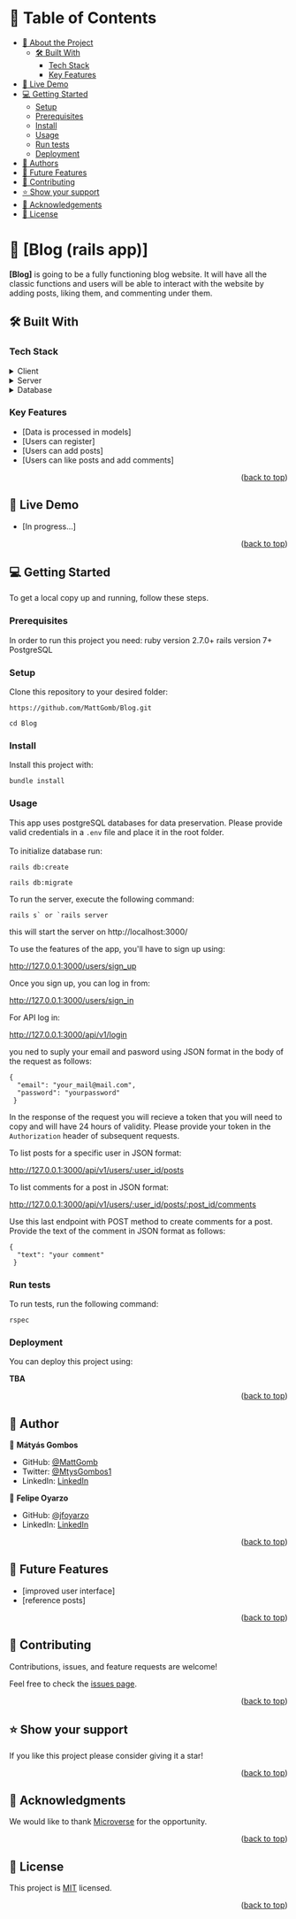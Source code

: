 <a name="readme-top"></a>

# 📗 Table of Contents

- [📖 About the Project](#about-project)
  - [🛠 Built With](#built-with)
    - [Tech Stack](#tech-stack)
    - [Key Features](#key-features)
- [🚀 Live Demo](#live-demo)
- [💻 Getting Started](#getting-started)
  - [Setup](#setup)
  - [Prerequisites](#prerequisites)
  - [Install](#install)
  - [Usage](#usage)
  - [Run tests](#run-tests)
  - [Deployment](#deployment)
- [👥 Authors](#authors)
- [🔭 Future Features](#future-features)
- [🤝 Contributing](#contributing)
- [⭐️ Show your support](#support)
- [🙏 Acknowledgements](#acknowledgements)
- [📝 License](#license)


# 📖 [Blog (rails app)] <a name="about-project"></a>

**[Blog]** is going to be a fully functioning blog website. It will have all the classic functions and users will be able to interact with the website by adding posts, liking them, and commenting under them.


## 🛠 Built With <a name="built-with"></a>

### Tech Stack <a name="tech-stack"></a>


<details>
  <summary>Client</summary>
  <ul>
    <li><a href="https://www.ruby-lang.org/en/">Ruby</a></li>
  </ul>
</details>

<details>
  <summary>Server</summary>
  <ul>
    <li><a href="https://guides.rubyonrails.org/index.html">Ruby on Rails</a></li>
  </ul>
</details>

<details>
<summary>Database</summary>
  <ul>
    <li><a href="https://www.postgresql.org/">PostgreSQL</a></li>
  </ul>
</details>


### Key Features <a name="key-features"></a>

- [Data is processed in models]
- [Users can register]
- [Users can add posts]
- [Users can like posts and add comments]

<p align="right">(<a href="#readme-top">back to top</a>)</p>


## 🚀 Live Demo <a name="live-demo"></a>

- [In progress...]

<p align="right">(<a href="#readme-top">back to top</a>)</p>

## 💻 Getting Started <a name="getting-started"></a>

To get a local copy up and running, follow these steps.

### Prerequisites

In order to run this project you need:
ruby version 2.7.0+
rails version 7+
PostgreSQL

### Setup

Clone this repository to your desired folder:

```
https://github.com/MattGomb/Blog.git
```

```
cd Blog
```


### Install

Install this project with:

  ```
  bundle install
  ```


### Usage

This app uses postgreSQL databases for data preservation. Please provide valid credentials in a `.env` file and place it in the root folder.<br><br>
To initialize database run:<br>
```
rails db:create
```
```
rails db:migrate
```

To run the server, execute the following command:
```
rails s` or `rails server
```
this will start the server on http://localhost:3000/

To use the features of the app, you'll have to sign up using:

http://127.0.0.1:3000/users/sign_up

Once you sign up, you can log in from:

http://127.0.0.1:3000/users/sign_in

For API log in:

http://127.0.0.1:3000/api/v1/login

you ned to suply your email and pasword using JSON format in the body of the request as follows:

```
{
  "email": "your_mail@mail.com",
  "password": "yourpassword"
 }
 ```
 
 In the response of the request you will recieve a token that you will need to copy and will have 24 hours of validity. Please provide your token in the `Authorization` header of subsequent requests.
 
 To list posts for a specific user in JSON format:
 
 http://127.0.0.1:3000/api/v1/users/:user_id/posts
 
 To list comments for a post in JSON format:
 
 http://127.0.0.1:3000/api/v1/users/:user_id/posts/:post_id/comments
 
 Use this last endpoint with POST method to create comments for a post. Provide the text of the comment in JSON format as follows:
 
 ```
 {
   "text": "your comment"
  }
  ```
 

### Run tests

To run tests, run the following command:

```
rspec
```


### Deployment

You can deploy this project using:

**TBA**


<p align="right">(<a href="#readme-top">back to top</a>)</p>


## 👥 Author <a name="authors"></a>

👤 **Mátyás Gombos**

- GitHub: [@MattGomb](https://github.com/MattGomb)
- Twitter: [@MtysGombos1](https://twitter.com/MtysGombos1)
- LinkedIn: [LinkedIn](https://www.linkedin.com/in/gombos-matyas/)

👤 **Felipe Oyarzo**

- GitHub: [@jfoyarzo](https://github.com/jfoyarzo)
- LinkedIn: [LinkedIn](https://www.linkedin.com/in/jorge-felipe-oyarzo-contreras)

<p align="right">(<a href="#readme-top">back to top</a>)</p>

## 🔭 Future Features <a name="future-features"></a>

- [improved user interface]
- [reference posts]

<p align="right">(<a href="#readme-top">back to top</a>)</p>


## 🤝 Contributing <a name="contributing"></a>

Contributions, issues, and feature requests are welcome!

Feel free to check the [issues page](../../issues/).

<p align="right">(<a href="#readme-top">back to top</a>)</p>

## ⭐️ Show your support <a name="support"></a>


If you like this project please consider giving it a star!

<p align="right">(<a href="#readme-top">back to top</a>)</p>

## 🙏 Acknowledgments <a name="acknowledgements"></a>

We would like to thank [Microverse](https://www.microverse.org/) for the opportunity.

<p align="right">(<a href="#readme-top">back to top</a>)</p>

## 📝 License <a name="license"></a>

This project is [MIT](./LICENSE) licensed.

<p align="right">(<a href="#readme-top">back to top</a>)</p>
